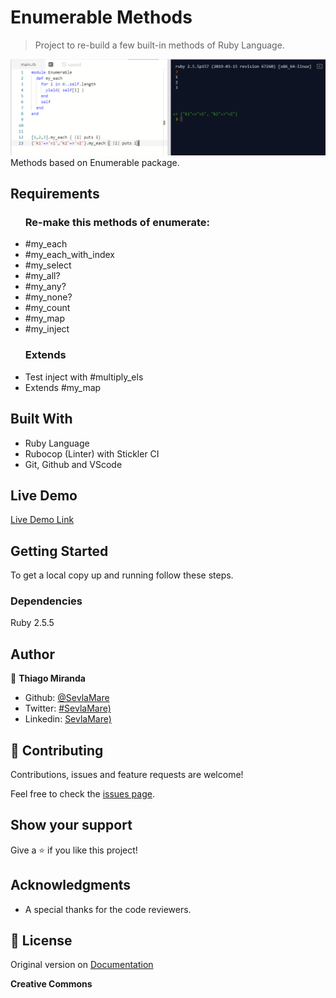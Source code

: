 # Enumerable Methods

> Project to re-build a few built-in methods of Ruby Language.

![screenshot](./images/screenshot.png)
Methods based on Enumerable package.

## Requirements

<ul>
  <h3>Re-make this methods of enumerate:</h3>
  <li>#my_each</li>
  <li>#my_each_with_index</li>
  <li>#my_select</li>
  <li>#my_all?</li>
  <li>#my_any?</li>
  <li>#my_none?</li>
  <li>#my_count</li>
  <li>#my_map</li>
  <li>#my_inject</li>
</ul>

<ul>
  <h3>Extends</h3>
  <li>Test inject with #multiply_els</li>
  <li>Extends #my_map</li>
</ul>

## Built With

- Ruby Language <br>
- Rubocop (Linter) with Stickler CI<br>
- Git, Github and VScode <br>

## Live Demo

[Live Demo Link](https://repl.it/@ThiagoMiranda2/enumerables)

## Getting Started

To get a local copy up and running follow these steps.

### Dependencies

Ruby 2.5.5

## Author

👤 **Thiago Miranda**

- Github: [@SevlaMare](https://github.com/SevlaMare)
- Twitter: [#SevlaMare)](https://twitter.com/SevlaMare)
- Linkedin: [SevlaMare)](https://www.linkedin.com/in/sevlamare)

## 🤝 Contributing

Contributions, issues and feature requests are welcome!

Feel free to check the [issues page](issues/).

## Show your support

Give a ⭐️ if you like this project!

## Acknowledgments

- A special thanks for the code reviewers.

## 📝 License

Original version on 
[Documentation](https://ruby-doc.org/core-2.7.0/Enumerable.html)

<strong>Creative Commons</strong>